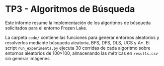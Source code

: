 # TP3 - Algoritmos de Búsqueda

Este informe resume la implementación de los algoritmos de búsqueda solicitados para el entorno Frozen Lake.

La carpeta `code/` contiene las funciones para generar entornos aleatorios y resolverlos mediante búsqueda aleatoria, BFS, DFS, DLS, UCS y A*. El script `run_experiments.py` ejecuta 30 corridas de cada algoritmo sobre entornos aleatorios de 100×100, almacenando las métricas en `results.csv` sin generar imágenes.
